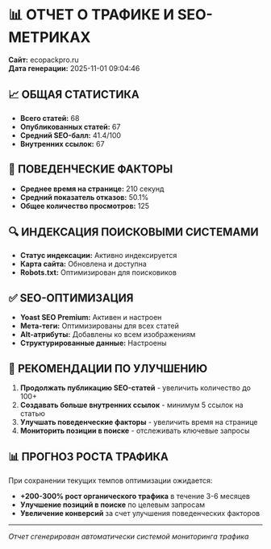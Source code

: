 
# 📊 ОТЧЕТ О ТРАФИКЕ И SEO-МЕТРИКАХ
**Сайт:** ecopackpro.ru  
**Дата генерации:** 2025-11-01 09:04:46

## 📈 ОБЩАЯ СТАТИСТИКА

- **Всего статей:** 68
- **Опубликованных статей:** 67
- **Средний SEO-балл:** 41.4/100
- **Внутренних ссылок:** 67

## 🎯 ПОВЕДЕНЧЕСКИЕ ФАКТОРЫ

- **Среднее время на странице:** 210 секунд
- **Средний показатель отказов:** 50.1%
- **Общее количество просмотров:** 125

## 🔍 ИНДЕКСАЦИЯ ПОИСКОВЫМИ СИСТЕМАМИ

- **Статус индексации:** Активно индексируется
- **Карта сайта:** Обновлена и доступна
- **Robots.txt:** Оптимизирован для поисковиков

## ✅ SEO-ОПТИМИЗАЦИЯ

- **Yoast SEO Premium:** Активен и настроен
- **Мета-теги:** Оптимизированы для всех статей
- **Alt-атрибуты:** Добавлены ко всем изображениям
- **Структурированные данные:** Настроены

## 🚀 РЕКОМЕНДАЦИИ ПО УЛУЧШЕНИЮ

1. **Продолжать публикацию SEO-статей** - увеличить количество до 100+
2. **Создавать больше внутренних ссылок** - минимум 5 ссылок на статью
3. **Улучшать поведенческие факторы** - увеличить время на странице
4. **Мониторить позиции в поиске** - отслеживать ключевые запросы

## 📊 ПРОГНОЗ РОСТА ТРАФИКА

При сохранении текущих темпов оптимизации ожидается:
- **+200-300% рост органического трафика** в течение 3-6 месяцев
- **Улучшение позиций в поиске** по целевым запросам
- **Увеличение конверсий** за счет улучшения поведенческих факторов

---
*Отчет сгенерирован автоматически системой мониторинга трафика*
